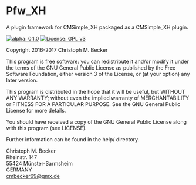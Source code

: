 Pfw_XH
======

A plugin framework for CMSimple_XH packaged as a CMSimple_XH plugin.

[![alpha: 0.1.0](https://img.shields.io/badge/alpha-0.2.0-red.svg)](https://github.com/cmb69/pfw_xh/releases/tag/0.1.0)
[![License: GPL v3](https://img.shields.io/badge/License-GPL%20v3-blue.svg)](http://www.gnu.org/licenses/gpl-3.0)

Copyright 2016-2017 Christoph M. Becker

This program is free software: you can redistribute it and/or modify
it under the terms of the GNU General Public License as published by
the Free Software Foundation, either version 3 of the License, or
(at your option) any later version.

This program is distributed in the hope that it will be useful,
but WITHOUT ANY WARRANTY; without even the implied warranty of
MERCHANTABILITY or FITNESS FOR A PARTICULAR PURPOSE.  See the
GNU General Public License for more details.

You should have received a copy of the GNU General Public License
along with this program (see LICENSE).

Further information can be found in the help/ directory.

Christoph M. Becker  
Rheinstr. 147  
55424 Münster-Sarmsheim  
GERMANY  
<cmbecker69@gmx.de>
